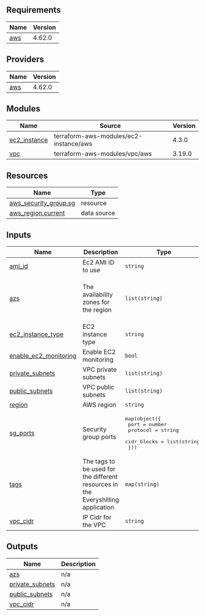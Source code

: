 ## Requirements

| Name | Version |
|------|---------|
| <a name="requirement_aws"></a> [aws](#requirement\_aws) | 4.62.0 |

## Providers

| Name | Version |
|------|---------|
| <a name="provider_aws"></a> [aws](#provider\_aws) | 4.62.0 |

## Modules

| Name | Source | Version |
|------|--------|---------|
| <a name="module_ec2_instance"></a> [ec2\_instance](#module\_ec2\_instance) | terraform-aws-modules/ec2-instance/aws | 4.3.0 |
| <a name="module_vpc"></a> [vpc](#module\_vpc) | terraform-aws-modules/vpc/aws | 3.19.0 |

## Resources

| Name | Type |
|------|------|
| [aws_security_group.sg](https://registry.terraform.io/providers/hashicorp/aws/4.62.0/docs/resources/security_group) | resource |
| [aws_region.current](https://registry.terraform.io/providers/hashicorp/aws/4.62.0/docs/data-sources/region) | data source |

## Inputs

| Name | Description | Type | Default | Required |
|------|-------------|------|---------|:--------:|
| <a name="input_ami_id"></a> [ami\_id](#input\_ami\_id) | Ec2 AMI ID to use | `string` | n/a | yes |
| <a name="input_azs"></a> [azs](#input\_azs) | The availability zones for the region | `list(string)` | <pre>[<br>  "us-east-1a",<br>  "us-east-1b",<br>  "us-east-1c"<br>]</pre> | no |
| <a name="input_ec2_instance_type"></a> [ec2\_instance\_type](#input\_ec2\_instance\_type) | EC2 instance type | `string` | n/a | yes |
| <a name="input_enable_ec2_monitoring"></a> [enable\_ec2\_monitoring](#input\_enable\_ec2\_monitoring) | Enable EC2 monitoring | `bool` | n/a | yes |
| <a name="input_private_subnets"></a> [private\_subnets](#input\_private\_subnets) | VPC private subnets | `list(string)` | n/a | yes |
| <a name="input_public_subnets"></a> [public\_subnets](#input\_public\_subnets) | VPC public subnets | `list(string)` | n/a | yes |
| <a name="input_region"></a> [region](#input\_region) | AWS region | `string` | n/a | yes |
| <a name="input_sg_ports"></a> [sg\_ports](#input\_sg\_ports) | Security group ports | <pre>map(object({<br>    port        = number<br>    protocol    = string<br>    cidr_blocks = list(string)<br>  }))</pre> | n/a | yes |
| <a name="input_tags"></a> [tags](#input\_tags) | The tags to be used for the different resources in the Everyshilling application | `map(string)` | `{}` | no |
| <a name="input_vpc_cidr"></a> [vpc\_cidr](#input\_vpc\_cidr) | IP Cidr for the VPC | `string` | n/a | yes |

## Outputs

| Name | Description |
|------|-------------|
| <a name="output_azs"></a> [azs](#output\_azs) | n/a |
| <a name="output_private_subnets"></a> [private\_subnets](#output\_private\_subnets) | n/a |
| <a name="output_public_subnets"></a> [public\_subnets](#output\_public\_subnets) | n/a |
| <a name="output_vpc_cidr"></a> [vpc\_cidr](#output\_vpc\_cidr) | n/a |
